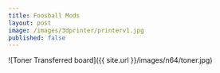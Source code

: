 ```yaml
---
title: Foosball Mods
layout: post
image: /images/3dprinter/printerv1.jpg
published: false
---
```


![Toner Transferred board]({{ site.url }}/images/n64/toner.jpg)

<!-- more -->
